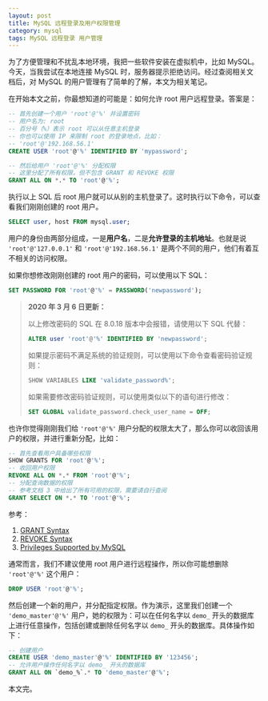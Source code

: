 ```yaml
---
layout: post
title: MySQL 远程登录及用户权限管理
category: mysql
tags: MySQL 远程登录 用户管理
---
```


为了方便管理和不扰乱本地环境，我把一些软件安装在虚拟机中，比如 MySQL。今天，当我尝试在本地连接 MySQL 时，服务器提示拒绝访问。经过查阅相关文档后，对 MySQL 的用户管理有了简单的了解，本文为相关笔记。

<!--more-->

在开始本文之前，你最想知道的可能是：如何允许 root 用户远程登录。答案是：

```sql
-- 首先创建一个用户 'root'@'%' 并设置密码
-- 用户名为: root
-- 百分号（%）表示 root 可以从任意主机登录
-- 你也可以使用 IP 来限制 root 的登录地点，比如：
-- 'root'@'192.168.56.1'
CREATE USER 'root'@'%' IDENTIFIED BY 'mypassword';

-- 然后给用户 'root'@'%' 分配权限
-- 这里分配了所有权限，但不包含 GRANT 和 REVOKE 权限
GRANT ALL ON *.* TO 'root'@'%';
```

执行以上 SQL 后 root 用户就可以从别的主机登录了。这时执行以下命令，可以查看我们刚刚创建的 root 用户。

```sql
SELECT user, host FROM mysql.user;
```

用户的身份由两部分组成，一是**用户名**，二是**允许登录的主机地址**。也就是说 `'root'@'127.0.0.1'` 和 `'root'@'192.168.56.1'` 是两个不同的用户，他们有着互不相关的访问权限。

如果你想修改刚刚创建的 root 用户的密码，可以使用以下 SQL：

```sql
SET PASSWORD FOR 'root'@'%' = PASSWORD('newpassword');
```

> **2020 年 3 月 6 日更新：**
>
> 以上修改密码的 SQL 在 8.0.18 版本中会报错，请使用以下 SQL 代替：
>
> ```sql
> ALTER user 'root'@'%' IDENTIFIED BY 'newpassword';
> ```
>
> 如果提示密码不满足系统的验证规则，可以使用以下命令查看密码验证规则：
>
> ```sql
> SHOW VARIABLES LIKE 'validate_password%';
> ```
>
> 如果需要修改密码验证规则，可以使用类似以下的语句进行修改：
>
> ```sql
> SET GLOBAL validate_password.check_user_name = OFF;
> ```

也许你觉得刚刚我们给 `'root'@'%'` 用户分配的权限太大了，那么你可以收回该用户的权限，并进行重新分配，比如：

```sql
-- 首先查看用户具备哪些权限
SHOW GRANTS FOR 'root'@'%';
-- 收回用户权限
REVOKE ALL ON *.* FROM 'root'@'%';
-- 分配查询数据的权限
-- 参考文档 3 中给出了所有可用的权限，需要请自行查阅
GRANT SELECT ON *.* TO 'root'@'%';
```

参考：

1. [GRANT Syntax](https://dev.mysql.com/doc/refman/5.6/en/grant.html)
2. [REVOKE Syntax](https://dev.mysql.com/doc/refman/5.6/en/revoke.html)
3. [Privileges Supported by MySQL](https://dev.mysql.com/doc/refman/5.6/en/privileges-provided.html)

通常而言，我们不建议使用 root 用户进行远程操作，所以你可能想删除 `'root'@'%'` 这个用户：

```sql
DROP USER 'root'@'%';
```

然后创建一个新的用户，并分配指定权限。作为演示，这里我们创建一个 `'demo_master'@'%'` 用户，她的权限为：可以在任何名字以 `demo_` 开头的数据库上进行任意操作，包括创建或删除任何名字以 `demo_` 开头的数据库。具体操作如下：

```sql
-- 创建用户
CREATE USER 'demo_master'@'%' IDENTIFIED BY '123456';
-- 允许用户操作任何名字以 demo_ 开头的数据库
GRANT ALL ON `demo_%`.* TO 'demo_master'@'%';
```

本文完。
